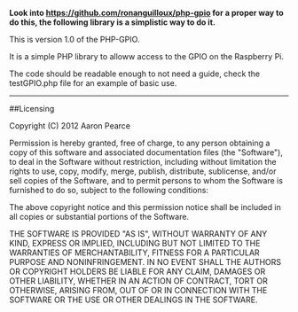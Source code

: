 **Look into https://github.com/ronanguilloux/php-gpio for a proper way to do this, the following library is a simplistic way to do it.**

This is version 1.0 of the PHP-GPIO.

It is a simple PHP library to alloww access to the GPIO on the Raspberry Pi.

The code should be readable enough to not need a guide, check the testGPIO.php file for an example of basic use.

---

##Licensing

Copyright (C) 2012 Aaron Pearce

Permission is hereby granted, free of charge, to any person obtaining a copy of this software and associated documentation files (the "Software"), to deal in the Software without restriction, including without limitation the rights to use, copy, modify, merge, publish, distribute, sublicense, and/or sell copies of the Software, and to permit persons to whom the Software is furnished to do so, subject to the following conditions:

The above copyright notice and this permission notice shall be included in all copies or substantial portions of the Software.

THE SOFTWARE IS PROVIDED "AS IS", WITHOUT WARRANTY OF ANY KIND, EXPRESS OR IMPLIED, INCLUDING BUT NOT LIMITED TO THE WARRANTIES OF MERCHANTABILITY, FITNESS FOR A PARTICULAR PURPOSE AND NONINFRINGEMENT. IN NO EVENT SHALL THE AUTHORS OR COPYRIGHT HOLDERS BE LIABLE FOR ANY CLAIM, DAMAGES OR OTHER LIABILITY, WHETHER IN AN ACTION OF CONTRACT, TORT OR OTHERWISE, ARISING FROM, OUT OF OR IN CONNECTION WITH THE SOFTWARE OR THE USE OR OTHER DEALINGS IN THE SOFTWARE.